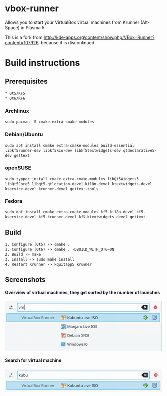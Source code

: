 # vbox-runner
Allows you to start your VirtualBox virtual machines from Krunner (Alt-Space) in Plasma 5.

This is a fork from http://kde-apps.org/content/show.php/VBox+Runner?content=107926, because it is
discontinued.

# Build instructions

## Prerequisites 
    * Qt5/KF5
    * Qt6/KF6

### Archlinux
    sudo pacman -S cmake extra-cmake-modules

### Debian/Ubuntu
    sudo apt install cmake extra-cmake-modules build-essential libkf5runner-dev libkf5kio-dev libkf5textwidgets-dev qtdeclarative5-dev gettext
    
### openSUSE
    sudo zypper install cmake extra-cmake-modules libQt5Widgets5 libQt5Core5 libqt5-qtlocation-devel ki18n-devel ktextwidgets-devel kservice-devel krunner-devel gettext-tools

### Fedora
    sudo dnf install cmake extra-cmake-modules kf5-ki18n-devel kf5-kservice-devel kf5-krunner-devel kf5-ktextwidgets-devel gettext

## Build
    1. Configure (Qt5) -> cmake .
    1. Configure (Qt6) -> cmake . -DBUILD_WITH_QT6=ON
    2. Build -> make
    3. Install -> sudo make install
    4. Restart Krunner -> kquitapp5 krunner

## Screenshots

#### Overview of virtual machines, they get sorted by the number of launches
![Overview of virtual machines](https://raw.githubusercontent.com/alex1701c/Screenshots/master/vbox-runner/vm_overview.png)

#### Search for virtual machine
![Search for virtual machine](https://raw.githubusercontent.com/alex1701c/Screenshots/master/vbox-runner/vm_search.png)
